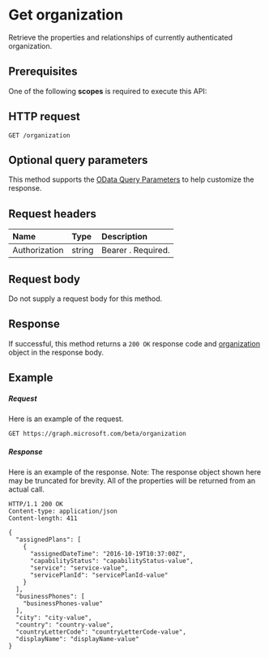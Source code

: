 # Get organization

Retrieve the properties and relationships of currently authenticated organization.
## Prerequisites
One of the following **scopes** is required to execute this API: 
## HTTP request
<!-- { "blockType": "ignored" } -->
```http
GET /organization

```
## Optional query parameters
This method supports the [OData Query Parameters](http://graph.microsoft.io/docs/overview/query_parameters) to help customize the response.
## Request headers
| Name       | Type | Description|
|:-----------|:------|:----------|
| Authorization  | string  | Bearer <token>. Required. |

## Request body
Do not supply a request body for this method.
## Response
If successful, this method returns a `200 OK` response code and [organization](../resources/organization.md) object in the response body.
## Example
##### Request
Here is an example of the request.
<!-- {
  "blockType": "request",
  "name": "get_organization"
}-->
```http
GET https://graph.microsoft.com/beta/organization
```
##### Response
Here is an example of the response. Note: The response object shown here may be truncated for brevity. All of the properties will be returned from an actual call.
<!-- {
  "blockType": "response",
  "truncated": true,
  "@odata.type": "microsoft.graph.organization"
} -->
```http
HTTP/1.1 200 OK
Content-type: application/json
Content-length: 411

{
  "assignedPlans": [
    {
      "assignedDateTime": "2016-10-19T10:37:00Z",
      "capabilityStatus": "capabilityStatus-value",
      "service": "service-value",
      "servicePlanId": "servicePlanId-value"
    }
  ],
  "businessPhones": [
    "businessPhones-value"
  ],
  "city": "city-value",
  "country": "country-value",
  "countryLetterCode": "countryLetterCode-value",
  "displayName": "displayName-value"
}
```

<!-- uuid: 8fcb5dbc-d5aa-4681-8e31-b001d5168d79
2015-10-25 14:57:30 UTC -->
<!-- {
  "type": "#page.annotation",
  "description": "Get organization",
  "keywords": "",
  "section": "documentation",
  "tocPath": ""
}-->